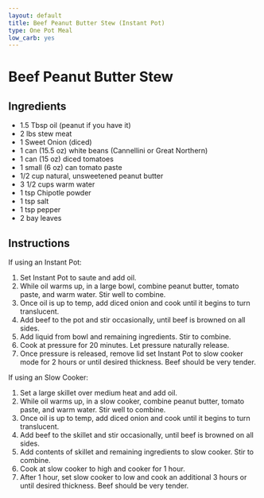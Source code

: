 ```yaml
---
layout: default
title: Beef Peanut Butter Stew (Instant Pot)
type: One Pot Meal
low_carb: yes
---
```


# Beef Peanut Butter Stew

## Ingredients

- 1.5 Tbsp oil (peanut if you have it)
- 2 lbs stew meat
- 1 Sweet Onion (diced)
- 1 can (15.5 oz) white beans (Cannellini or Great Northern)
- 1 can (15 oz) diced tomatoes
- 1 small (6 oz) can tomato paste
- 1/2 cup natural, unsweetened peanut butter
- 3 1/2 cups warm water
- 1 tsp Chipotle powder
- 1 tsp salt
- 1 tsp pepper
- 2 bay leaves


## Instructions

If using an Instant Pot:

1. Set Instant Pot to saute and add oil.
2. While oil warms up, in a large bowl, combine peanut butter, tomato paste, and warm water. Stir well to combine.
3. Once oil is up to temp, add diced onion and cook until it begins to turn translucent.
4. Add beef to the pot and stir occasionally, until beef is browned on all sides.
5. Add liquid from bowl and remaining ingredients.  Stir to combine.
6. Cook at pressure for 20 minutes. Let pressure naturally release.
7. Once pressure is released, remove lid set Instant Pot to slow cooker mode for 2 hours or until desired thickness. Beef should be very tender.

If using an Slow Cooker:

1. Set a large skillet over medium heat and add oil.
2. While oil warms up, in a slow cooker, combine peanut butter, tomato paste, and warm water. Stir well to combine.
3. Once oil is up to temp, add diced onion and cook until it begins to turn translucent.
4. Add beef to the skillet and stir occasionally, until beef is browned on all sides.
5. Add contents of skillet and remaining ingredients to slow cooker.  Stir to combine.
6. Cook at slow cooker to high and cooker for 1 hour.
7. After 1 hour, set slow cooker to low and cook an additional 3 hours or until desired thickness. Beef should be very tender.
